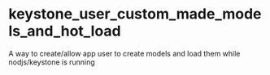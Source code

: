 # keystone_user_custom_made_models_and_hot_load
A way to create/allow app user to create models and load them while nodjs/keystone is running
